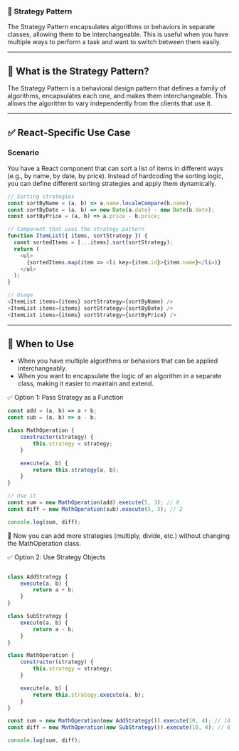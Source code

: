 ### 🧠 Strategy Pattern

The Strategy Pattern encapsulates algorithms or behaviors in separate classes, allowing them to be interchangeable. This is useful when you have multiple ways to perform a task and want to switch between them easily.

---

## 🧩 What is the Strategy Pattern?
The Strategy Pattern is a behavioral design pattern that defines a family of algorithms, encapsulates each one, and makes them interchangeable. This allows the algorithm to vary independently from the clients that use it.

---

## ✅ React-Specific Use Case

### Scenario
You have a React component that can sort a list of items in different ways (e.g., by name, by date, by price). Instead of hardcoding the sorting logic, you can define different sorting strategies and apply them dynamically.

```js
// Sorting strategies
const sortByName = (a, b) => a.name.localeCompare(b.name);
const sortByDate = (a, b) => new Date(a.date) - new Date(b.date);
const sortByPrice = (a, b) => a.price - b.price;

// Component that uses the strategy pattern
function ItemList({ items, sortStrategy }) {
  const sortedItems = [...items].sort(sortStrategy);
  return (
    <ul>
      {sortedItems.map(item => <li key={item.id}>{item.name}</li>)}
    </ul>
  );
}

// Usage
<ItemList items={items} sortStrategy={sortByName} />
<ItemList items={items} sortStrategy={sortByDate} />
<ItemList items={items} sortStrategy={sortByPrice} />
```

---

## 🚀 When to Use
- When you have multiple algorithms or behaviors that can be applied interchangeably.
- When you want to encapsulate the logic of an algorithm in a separate class, making it easier to maintain and extend.

✅ Option 1: Pass Strategy as a Function

```js
const add = (a, b) => a + b;
const sub = (a, b) => a - b;

class MathOperation {
    constructor(strategy) {
        this.strategy = strategy;
    }

    execute(a, b) {
        return this.strategy(a, b);
    }
}

// Use it
const sum = new MathOperation(add).execute(5, 3); // 8
const diff = new MathOperation(sub).execute(5, 3); // 2

console.log(sum, diff);
```
🔁 Now you can add more strategies (multiply, divide, etc.) without changing the MathOperation class.

✅ Option 2: Use Strategy Objects

```js

class AddStrategy {
    execute(a, b) {
        return a + b;
    }
}

class SubStrategy {
    execute(a, b) {
        return a - b;
    }
}

class MathOperation {
    constructor(strategy) {
        this.strategy = strategy;
    }

    execute(a, b) {
        return this.strategy.execute(a, b);
    }
}

const sum = new MathOperation(new AddStrategy()).execute(10, 4); // 14
const diff = new MathOperation(new SubStrategy()).execute(10, 4); // 6

console.log(sum, diff);
```